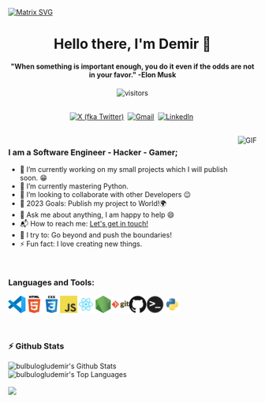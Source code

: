 [![Matrix SVG](https://raw.githubusercontent.com/rodrigograca31/rodrigograca31/master/matrix.svg)](https://www.youtube.com/watch?v=SDkAGkd4NLc) 
<p>
  <h1 align="center"><b>Hello there, I'm Demir 👋</b></h1>
</p>

<p>
  <h4 align="center"><b>"When something is important enough, you do it even if the odds are not in your favor." -Elon Musk</b></h4>
</p>
<p align="center">
    <img align="center" alt="visitors" src="https://profile-counter.glitch.me/bulbulogludemir/count.svg" />
</p>
<p align="center">
<br>
<a href="https://x.com/demirbulbuloglu"><img src="https://img.shields.io/badge/(fka_Twitter)-black.svg?&style=for-the-badge&logo=X&logoColor=white" alt="X (fka Twitter)" /></a>&nbsp;
<a href="mailto:demirbulbuloglu61@gmail.com?subject=Hello, Demir"><img src="https://img.shields.io/badge/gmail-%23D14836.svg?&style=for-the-badge&logo=gmail&logoColor=white" alt="Gmail"/></a>&nbsp;
<a href="https://www.linkedin.com/in/demirbulbuloglu"><img src="https://img.shields.io/badge/LinkedIn-%230077B5.svg?&style=for-the-badge&logo=LinkedIn&logoColor=white" alt="LinkedIn" /></a>&nbsp;
</p>

<br>

<img align="right" height="270px" alt="GIF" src="https://i.pinimg.com/originals/e4/26/70/e426702edf874b181aced1e2fa5c6cde.gif" />

### I am a Software Engineer - Hacker - Gamer;
- 🔭 I’m currently working on my small projects which I will publish soon. 😁
- 🌱 I’m currently mastering Python.
- 👯 I’m looking to collaborate with other Developers 😉
- 🥅 2023 Goals: Publish my project to World!🌍
- 💬 Ask me about anything, I am happy to help 😄
- 📬 How to reach me: [Let's get in touch!][linkedin]
- 🧗 I try to: Go beyond and push the boundaries!
- ⚡ Fun fact: I love creating new things.

<br>

### Languages and Tools: 

<img align="left" alt="Visual Studio Code" width="35px" src="https://raw.githubusercontent.com/github/explore/80688e429a7d4ef2fca1e82350fe8e3517d3494d/topics/visual-studio-code/visual-studio-code.png" />
<img align="left" alt="HTML5" width="35px" src="https://raw.githubusercontent.com/github/explore/80688e429a7d4ef2fca1e82350fe8e3517d3494d/topics/html/html.png" />
<img align="left" alt="CSS3" width="35px" src="https://raw.githubusercontent.com/github/explore/80688e429a7d4ef2fca1e82350fe8e3517d3494d/topics/css/css.png" />
<img align="left" alt="JavaScript" width="35px" src="https://raw.githubusercontent.com/github/explore/80688e429a7d4ef2fca1e82350fe8e3517d3494d/topics/javascript/javascript.png" />
<img align="left" alt="React" width="35px" src="https://raw.githubusercontent.com/github/explore/80688e429a7d4ef2fca1e82350fe8e3517d3494d/topics/react/react.png" />
<img align="left" alt="Node.js" width="35px" src="https://raw.githubusercontent.com/github/explore/80688e429a7d4ef2fca1e82350fe8e3517d3494d/topics/nodejs/nodejs.png"/>
<img align="left" alt="Git" width="35px" src="https://raw.githubusercontent.com/github/explore/80688e429a7d4ef2fca1e82350fe8e3517d3494d/topics/git/git.png" />
<img align="left" alt="GitHub" width="35px" src="https://raw.githubusercontent.com/github/explore/78df643247d429f6cc873026c0622819ad797942/topics/github/github.png" />
<img align="left" alt="HTML5" width="35px" src="https://raw.githubusercontent.com/github/explore/80688e429a7d4ef2fca1e82350fe8e3517d3494d/topics/terminal/terminal.png"/>
<img align="left" alt="Python" width="35px" src="https://raw.githubusercontent.com/github/explore/80688e429a7d4ef2fca1e82350fe8e3517d3494d/topics/python/python.png" />
<br>
<br>
<br>
<br>


### :zap: Github Stats

  <img align="left" src="https://github-readme-stats.sumanth-talluri.vercel.app/api?username=bulbulogludemir&show_icons=true&title_color=fff&icon_color=79ff97&text_color=efefef&bg_color=24292e" alt="bulbulogludemir's Github Stats" width="60%">
  
<img src="https://github-readme-stats.vercel.app/api/top-langs/?username=bulbulogludemir&theme=tokyonight" width="37%" alt="bulbulogludemir's Top Languages">


<br>

<br>

<div align="center">
</div><img src="https://github.com/punitkmryh/punitkmryh/blob/master/wave.svg" />

[twitter]: https://twitter.com/demirbulbuloglu
[linkedin]: https://www.linkedin.com/in/demirbulbuloglu
